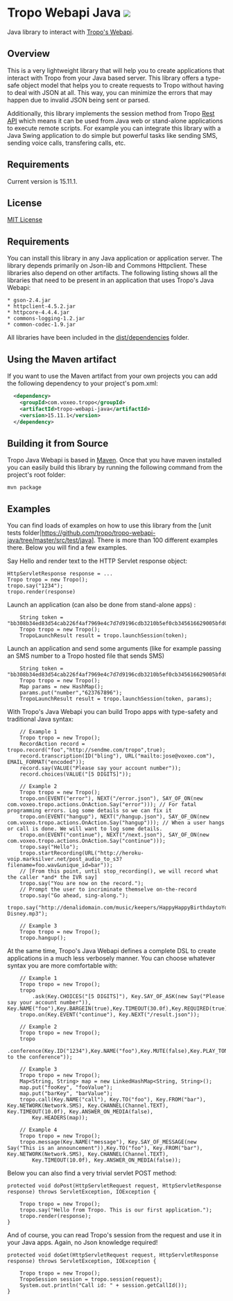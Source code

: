 Tropo Webapi Java <img src="http://hudson.voxeolabs.com/hudson/job/Tropo%202/lastSuccessfulBuild/buildStatus"/>
==============

Java library to interact with [Tropo's Webapi](https://www.tropo.com/docs/webapi/new_tropo_web_api_overview.htm).

Overview
--------

This is a very lightweight library that will help you to create applications that interact with Tropo from your Java based server. This library offers a type-safe object model that helps you to create requests to Tropo without having to deal with JSON at all. This way, you can minimize the errors that may happen due to invalid JSON being sent or parsed.

Additionally, this library implements the session method from Tropo [Rest API](https://www.tropo.com/docs/rest/rest_api.htm) which means it can be used from Java web or stand-alone applications to execute remote scripts. For example you can integrate this library with a Java Swing application to do simple but powerful tasks like sending SMS, sending voice calls, transfering calls, etc.

Requirements
------------

Current version is 15.11.1.

License
------------

[MIT License](https://github.com/tropo/tropo-webapi-java/blob/master/LICENSE)

Requirements
------------

You can install this library in any Java application or application server. The library depends primarily on Json-lib and Commons Httpclient. These libraries also depend on other artifacts. The following listing shows all the libraries that need to be present in an application that uses Tropo's Java Webapi:

	* gson-2.4.jar
	* httpclient-4.5.2.jar
	* httpcore-4.4.4.jar
	* commons-logging-1.2.jar
	* common-codec-1.9.jar
	

All libraries have been included in the [dist/dependencies](https://github.com/tropo/tropo-webapi-java/tree/master/dist/dependencies) folder.

Using the Maven artifact
------------------------

If you want to use the Maven artifact from your own projects you can add the following dependency to your project's pom.xml:

```xml
  <dependency>
    <groupId>com.voxeo.tropo</groupId>
    <artifactId>tropo-webapi-java</artifactId>
    <version>15.11.1</version>
  </dependency>
```

Building it from Source
------------------------

Tropo Java Webapi is based in [Maven](http://maven.apache.org). Once that you have maven installed you can easily build this library by running the following command from the project's root folder:

    mvn package

Examples
--------

You can find loads of examples on how to use this library from the [unit tests folder|https://github.com/tropo/tropo-webapi-java/tree/master/src/test/java]. There is more than 100 different examples there. Below you will find a few examples.

Say Hello and render text to the HTTP Servlet response object:

    HttpServletResponse response = ...
    Tropo tropo = new Tropo();
    tropo.say("1234");
    tropo.render(response)

Launch an application (can also be done from stand-alone apps) :

		String token = "bb308b34ed83d54cab226f4af7969e4c7d7d9196cdb3210b5ef0cb345616629005bfd05efe3f4409cd496ca2";
		Tropo tropo = new Tropo();
		TropoLaunchResult result = tropo.launchSession(token);

Launch an application and send some arguments (like for example passing an SMS number to a Tropo hosted file that sends SMS)

		String token = "bb308b34ed83d54cab226f4af7969e4c7d7d9196cdb3210b5ef0cb345616629005bfd05efe3f4409cd496ca2";
		Tropo tropo = new Tropo();
		Map params = new HashMap();
		params.put("number","623767896");
		TropoLaunchResult result = tropo.launchSession(token, params);

With Tropo's Java Webapi you can build Tropo apps with type-safety and traditional Java syntax:

		// Example 1
		Tropo tropo = new Tropo();
		RecordAction record = tropo.record("foo","http://sendme.com/tropo",true);
		record.transcription(ID("bling"), URL("mailto:jose@voxeo.com"), EMAIL_FORMAT("encoded"));
		record.say(VALUE("Please say your account number"));
		record.choices(VALUE("[5 DIGITS]"));

		// Example 2
		Tropo tropo = new Tropo();
		tropo.on(EVENT("error"), NEXT("/error.json"), SAY_OF_ON(new com.voxeo.tropo.actions.OnAction.Say("error"))); // For fatal programming errors. Log some details so we can fix it
		tropo.on(EVENT("hangup"), NEXT("/hangup.json"), SAY_OF_ON(new com.voxeo.tropo.actions.OnAction.Say("hangup"))); // When a user hangs or call is done. We will want to log some details.
		tropo.on(EVENT("continue"), NEXT("/next.json"), SAY_OF_ON(new com.voxeo.tropo.actions.OnAction.Say("continue")));
		tropo.say("Hello");
		tropo.startRecording(URL("http://heroku-voip.marksilver.net/post_audio_to_s3?filename=foo.wav&unique_id=bar"));
		// [From this point, until stop_recording(), we will record what the caller *and* the IVR say]
		tropo.say("You are now on the record.");
		// Prompt the user to incriminate themselve on-the-record
		tropo.say("Go ahead, sing-along.");
		tropo.say("http://denalidomain.com/music/keepers/HappyHappyBirthdaytoYou-Disney.mp3");

		// Example 3
		Tropo tropo = new Tropo();
		tropo.hangup();

At the same time, Tropo's Java Webapi defines a complete DSL to create applications in a much less verbosely manner. You can choose whatever syntax you are more comfortable with:

		// Example 1
		Tropo tropo = new Tropo();
		tropo
			.ask(Key.CHOICES("[5 DIGITS]"), Key.SAY_OF_ASK(new Say("Please say your account number")), Key.NAME("foo"),Key.BARGEIN(true),Key.TIMEOUT(30.0f),Key.REQUIRED(true));
		tropo.on(Key.EVENT("continue"), Key.NEXT("/result.json"));

		// Example 2
		Tropo tropo = new Tropo();
		tropo
			.conference(Key.ID("1234"),Key.NAME("foo"),Key.MUTE(false),Key.PLAY_TONES(false),Key.TERMINATOR("#"),Key.JOIN_PROMPT("Welcome to the conference"));

		// Example 3
		Tropo tropo = new Tropo();
		Map<String, String> map = new LinkedHashMap<String, String>();
		map.put("fooKey", "fooValue");
		map.put("barKey", "barValue");
		tropo.call(Key.NAME("call"), Key.TO("foo"), Key.FROM("bar"), Key.NETWORK(Network.SMS), Key.CHANNEL(Channel.TEXT), Key.TIMEOUT(10.0f), Key.ANSWER_ON_MEDIA(false),
			Key.HEADERS(map));

		// Example 4
		Tropo tropo = new Tropo();
		tropo.message(Key.NAME("message"), Key.SAY_OF_MESSAGE(new Say("This is an announcement")),Key.TO("foo"), Key.FROM("bar"), Key.NETWORK(Network.SMS), Key.CHANNEL(Channel.TEXT),
			Key.TIMEOUT(10.0f), Key.ANSWER_ON_MEDIA(false));


Below you can also find a very trivial servlet POST method:

	protected void doPost(HttpServletRequest request, HttpServletResponse response) throws ServletException, IOException {

		Tropo tropo = new Tropo();
		tropo.say("Hello from Tropo. This is our first application.");
		tropo.render(response);
	}

And of course, you can read Tropo's session from the request and use it in your Java apps. Again, no Json knowledge required!

	protected void doGet(HttpServletRequest request, HttpServletResponse response) throws ServletException, IOException {

		Tropo tropo = new Tropo();
		TropoSession session = tropo.session(request);
		System.out.println("Call id: " + session.getCallId());
	}
